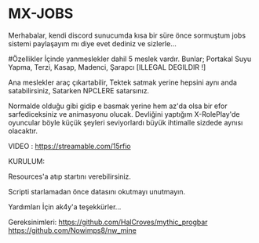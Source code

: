 # MX-JOBS

Merhabalar, kendi discord sunucumda kısa bir süre önce sormuştum jobs sistemi paylaşayım mı diye evet dediniz ve sizlerle...

#Özellikler
İçinde yanmeslekler dahil 5 meslek vardır. Bunlar;
Portakal Suyu Yapma,
Terzi,
Kasap,
Madenci,
Şarapcı [ILLEGAL DEGILDIR !]

Ana meslekler araç çıkartabilir,
Tektek satmak yerine hepsini aynı anda satabilirsiniz,
Satarken NPCLERE satarsınız.

Normalde olduğu gibi gidip e basmak yerine hem az'da olsa bir efor sarfediceksiniz ve animasyonu olucak. Devliğini yaptığım X-RolePlay'de oyuncular böyle küçük şeyleri seviyorlardı büyük ihtimalle sizdede aynısı olacaktır.

VIDEO : https://streamable.com/15rfio

KURULUM:

Resources'a atıp startını verebilirsiniz.

Scripti starlamadan önce datasını okutmayı unutmayın.

Yardımları İçin ak4y'a teşekkürler...

Gereksinimleri:
https://github.com/HalCroves/mythic_progbar
https://github.com/Nowimps8/nw_mine
